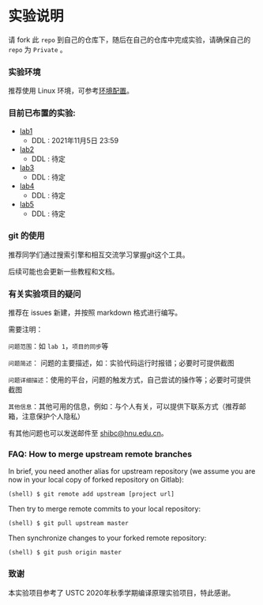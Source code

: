 # 实验说明

请 fork 此 `repo` 到自己的仓库下，随后在自己的仓库中完成实验，请确保自己的 `repo` 为 `Private` 。

### 实验环境

推荐使用 Linux 环境，可参考[环境配置](./Documentations/environments.md)。

### 目前已布置的实验:
*   [lab1](./Documentations/lab1/README.md)
    *   DDL : 2021年11月5日 23:59
*   [lab2](./Documentations/lab2/README.md)
    *   DDL : 待定
*   [lab3](./Documentations/lab3/README.md)
    *   DDL : 待定
*   [lab4](./Documentations/lab4/README.md)
    *   DDL : 待定
*   [lab5](./Documentations/lab5/README.md)
    *   DDL : 待定

### git 的使用

推荐同学们通过搜索引擎和相互交流学习掌握git这个工具。

后续可能也会更新一些教程和文档。

### 有关实验项目的疑问

推荐在 issues 新建，并按照 markdown 格式进行编写。

需要注明：

`问题范围`：如 `lab 1`，`项目的同步`等

`问题简述`： 问题的主要描述，如：实验代码运行时报错；必要时可提供截图

`问题详细描述`：使用的平台，问题的触发方式，自己尝试的操作等；必要时可提供截图

`其他信息`：其他可用的信息，例如：与个人有关，可以提供下联系方式（推荐邮箱，注意保护个人隐私）

有其他问题也可以发送邮件至 shibc@hnu.edu.cn。

### FAQ: How to merge upstream remote branches

In brief, you need another alias for upstream repository (we assume you are now in your local copy of forked repository on Gitlab):
```
(shell) $ git remote add upstream [project url]
```
Then try to merge remote commits to your local repository:
```
(shell) $ git pull upstream master
```
Then synchronize changes to your forked remote repository:
```
(shell) $ git push origin master
```

### 致谢

本实验项目参考了 USTC 2020年秋季学期编译原理实验项目，特此感谢。

